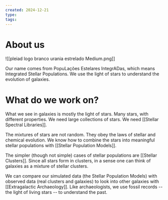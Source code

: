 ```yaml
---
created: 2024-12-21
type: 
tags:
---
```


# About us

![[pleiad logo branco urania estrelado Medium.png]]

Our name comes from PopuLações Estelares IntegrADas, which means Integrated Stellar Populations.  We use the light of stars to understand the evolution of galaxies.

# What do we work on?

What we see in galaxies is mostly the light of stars. Many stars, with different properties. We need large collections of stars. We need [[Stellar Spectral Libraries]].

The mixtures of stars are not random. They obey the laws of stellar and chemical evolution. We know how to combine the stars into meaningful stellar populations with [[Stellar Population Models]].

The simpler (though not simple) cases of stellar populations are [[Stellar Clusters]].
Since all stars form in clusters, in a sense one can think of galaxies as a mixture of stellar clusters.

We can compare our simulated data (the Stellar Population Models) with observed data (real clusters and galaxies) to look into other galaxies with [[Extragalactic Archaeology]]. Like archaeologists, we use fossil records -- the light of living stars -- to understand the past.



